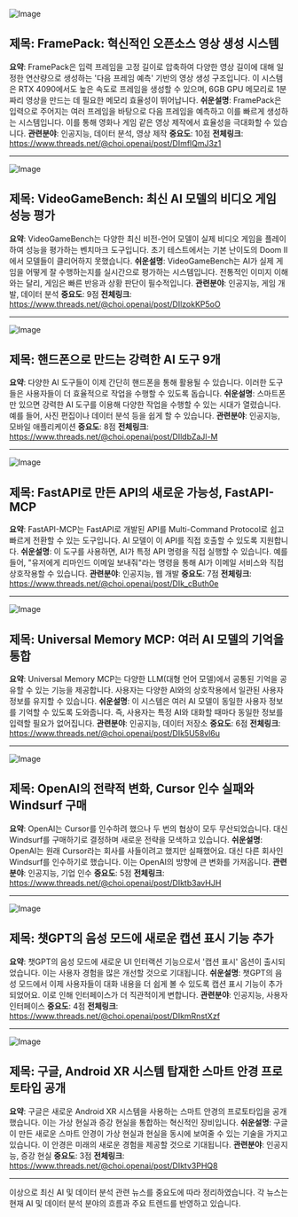 ![Image](https://scontent-iad3-2.cdninstagram.com/v/t51.71878-15/491424572_641719002104063_4416058055457837554_n.jpg?stp=dst-jpg_e35_tt6&_nc_cat=106&ccb=1-7&_nc_sid=18de74&_nc_ohc=5T9j9EPmXScQ7kNvwGXEiop&_nc_oc=AdllFuBxI0i_p3FLhvSSl4UeZSvXulQZz6EJhN7zPRc6qRn-9fBE_PXvVQMzMberynA&_nc_zt=23&_nc_ht=scontent-iad3-2.cdninstagram.com&edm=ACx9VUEEAAAA&_nc_gid=arnpQ2n4pnbWChhxQWrF1w&oh=00_AfEH2UmzUwIcQPoVlVKuwy12WgIAG_WzElb8IUzj9U6fRg&oe=6808B7FB)

## 제목: FramePack: 혁신적인 오픈소스 영상 생성 시스템
**요약**: FramePack은 입력 프레임을 고정 길이로 압축하여 다양한 영상 길이에 대해 일정한 연산량으로 생성하는 '다음 프레임 예측' 기반의 영상 생성 구조입니다. 이 시스템은 RTX 4090에서도 높은 속도로 프레임을 생성할 수 있으며, 6GB GPU 메모리로 1분짜리 영상을 만드는 데 필요한 메모리 효율성이 뛰어납니다.
**쉬운설명**: FramePack은 입력으로 주어지는 여러 프레임을 바탕으로 다음 프레임을 예측하고 이를 빠르게 생성하는 시스템입니다. 이를 통해 영화나 게임 같은 영상 제작에서 효율성을 극대화할 수 있습니다.
**관련분야**: 인공지능, 데이터 분석, 영상 제작
**중요도**: 10점
**전체링크**: https://www.threads.net/@choi.openai/post/DImflQmJ3z1

---

![Image](https://scontent-iad3-2.cdninstagram.com/v/t51.71878-15/491459835_1150792103450355_8526393273969535285_n.jpg?stp=dst-jpg_e35_tt6&_nc_cat=105&ccb=1-7&_nc_sid=18de74&_nc_ohc=Ji-ZXFZknxYQ7kNvwFWJcwq&_nc_oc=AdkgpHTmQp32SHEhlbolWPLbOriHeTETImoCVApVDMkOrCeZI7badRTuSMyqq8mbrEc&_nc_zt=23&_nc_ht=scontent-iad3-2.cdninstagram.com&edm=ACx9VUEEAAAA&_nc_gid=arnpQ2n4pnbWChhxQWrF1w&oh=00_AfGL1ugsmoBM5BEPnUj9n61tVxnxLiaA95dhrf3zAQkRYw&oe=68088C40)

## 제목: VideoGameBench: 최신 AI 모델의 비디오 게임 성능 평가
**요약**: VideoGameBench는 다양한 최신 비전-언어 모델이 실제 비디오 게임을 플레이하여 성능을 평가하는 벤치마크 도구입니다. 초기 테스트에서는 기본 난이도의 Doom II에서 모델들이 클리어하지 못했습니다.
**쉬운설명**: VideoGameBench는 AI가 실제 게임을 어떻게 잘 수행하는지를 실시간으로 평가하는 시스템입니다. 전통적인 이미지 이해와는 달리, 게임은 빠른 반응과 상황 판단이 필수적입니다.
**관련분야**: 인공지능, 게임 개발, 데이터 분석
**중요도**: 9점
**전체링크**: https://www.threads.net/@choi.openai/post/DIlzokKP5oO

---

![Image](https://scontent-iad3-2.cdninstagram.com/v/t51.75761-15/491494488_17905335609112832_605062730837245688_n.jpg?stp=dst-jpg_e35_tt6&_nc_cat=103&ccb=1-7&_nc_sid=18de74&_nc_ohc=dazh7gfa8NgQ7kNvwHjoJFm&_nc_oc=AdmhdFchkpss-fScmjCsZz7A09jWKJ7hZJjsiJARP9o449AT_mTPTPP65LcxyN_fAgw&_nc_zt=23&_nc_ht=scontent-iad3-2.cdninstagram.com&edm=ACx9VUEEAAAA&_nc_gid=arnpQ2n4pnbWChhxQWrF1w&oh=00_AfEgaGY1eXm093L9fsU_2Ke0znx8PL-fck4hlon--YQ3wg&oe=6808B3CD)

## 제목: 핸드폰으로 만드는 강력한 AI 도구 9개
**요약**: 다양한 AI 도구들이 이제 간단히 핸드폰을 통해 활용될 수 있습니다. 이러한 도구들은 사용자들이 더 효율적으로 작업을 수행할 수 있도록 돕습니다.
**쉬운설명**: 스마트폰만 있으면 강력한 AI 도구를 이용해 다양한 작업을 수행할 수 있는 시대가 열렸습니다. 예를 들어, 사진 편집이나 데이터 분석 등을 쉽게 할 수 있습니다.
**관련분야**: 인공지능, 모바일 애플리케이션
**중요도**: 8점
**전체링크**: https://www.threads.net/@choi.openai/post/DIldbZaJl-M

---

![Image](https://scontent-iad3-1.cdninstagram.com/v/t51.71878-15/491416980_3968173260096541_5004434899234983113_n.jpg?stp=dst-jpg_e35_tt6&_nc_cat=101&ccb=1-7&_nc_sid=18de74&_nc_ohc=fuz1GicsITkQ7kNvwGmkzYZ&_nc_oc=Adm_Ljb7mYEL25431g3YkeE56FTs2QWH6czEexK-nCmHW0MYct2r76xw8n52KUphjcA&_nc_zt=23&_nc_ht=scontent-iad3-1.cdninstagram.com&edm=ACx9VUEEAAAA&_nc_gid=arnpQ2n4pnbWChhxQWrF1w&oh=00_AfHeOxv4kAd0aL7wQ99W6RvBbIA7oWNOO1EgTCOKF9wkLQ&oe=6808AA7D)

## 제목: FastAPI로 만든 API의 새로운 가능성, FastAPI-MCP
**요약**: FastAPI-MCP는 FastAPI로 개발된 API를 Multi-Command Protocol로 쉽고 빠르게 전환할 수 있는 도구입니다. AI 모델이 이 API를 직접 호출할 수 있도록 지원합니다.
**쉬운설명**: 이 도구를 사용하면, AI가 특정 API 명령을 직접 실행할 수 있습니다. 예를 들어, "유저에게 리마인드 이메일 보내줘"라는 명령을 통해 AI가 이메일 서비스와 직접 상호작용할 수 있습니다.
**관련분야**: 인공지능, 웹 개발
**중요도**: 7점
**전체링크**: https://www.threads.net/@choi.openai/post/DIk_cButh0e

---

![Image](https://scontent-iad3-1.cdninstagram.com/v/t51.71878-15/491445644_1192844295671574_8970682105641713381_n.jpg?stp=dst-jpg_e35_tt6&_nc_cat=100&ccb=1-7&_nc_sid=18de74&_nc_ohc=UxIY8C9ojYoQ7kNvwEp7w6T&_nc_oc=AdlH9vHxo0cimqxDfIWtHI_d3_sby0bt8qyxWm2Ynlu1dOsx2sHj5WldjW_CXyk4fzY&_nc_zt=23&_nc_ht=scontent-iad3-2.cdninstagram.com&edm=ACx9VUEEAAAA&_nc_gid=arnpQ2n4pnbWChhxQWrF1w&oh=00_AfEuEI9f0gkMyWkSb8Z6dRwubVY7x1M-dBTY6CptphY0DQ&oe=6808B0EF)

## 제목: Universal Memory MCP: 여러 AI 모델의 기억을 통합
**요약**: Universal Memory MCP는 다양한 LLM(대형 언어 모델)에서 공통된 기억을 공유할 수 있는 기능을 제공합니다. 사용자는 다양한 AI와의 상호작용에서 일관된 사용자 정보를 유지할 수 있습니다.
**쉬운설명**: 이 시스템은 여러 AI 모델이 동일한 사용자 정보를 기억할 수 있도록 도와줍니다. 즉, 사용자는 특정 AI와 대화할 때마다 동일한 정보를 입력할 필요가 없어집니다.
**관련분야**: 인공지능, 데이터 저장소
**중요도**: 6점
**전체링크**: https://www.threads.net/@choi.openai/post/DIk5U58vl6u

---

![Image](https://scontent-iad3-1.cdninstagram.com/v/t51.75761-15/491011925_17905313286112832_2797771886480514468_n.jpg?stp=dst-jpg_e35_tt6&_nc_cat=107&ccb=1-7&_nc_sid=18de74&_nc_ohc=-tD1k1IwrpQQ7kNvwFOgCxI&_nc_oc=AdkjHLrlynQdceWEQin5REIsHu_ErHbraPaaByms0mhoGzAiqGguI4QjcjwAn-lqEuU&_nc_zt=23&_nc_ht=scontent-iad3-1.cdninstagram.com&edm=ACx9VUEEAAAA&_nc_gid=arnpQ2n4pnbWChhxQWrF1w&oh=00_AfGY55K171jylMK2fA3XCLurSgZM8gY0CEm65RWCCDg1aA&oe=68089799)

## 제목: OpenAI의 전략적 변화, Cursor 인수 실패와 Windsurf 구매
**요약**: OpenAI는 Cursor를 인수하려 했으나 두 번의 협상이 모두 무산되었습니다. 대신 Windsurf를 구매하기로 결정하며 새로운 전략을 모색하고 있습니다.
**쉬운설명**: OpenAI는 원래 Cursor라는 회사를 사들이려고 했지만 실패했어요. 대신 다른 회사인 Windsurf를 인수하기로 했습니다. 이는 OpenAI의 방향에 큰 변화를 가져옵니다.
**관련분야**: 인공지능, 기업 인수
**중요도**: 5점
**전체링크**: https://www.threads.net/@choi.openai/post/DIktb3avHJH

---

![Image](https://scontent-iad3-1.cdninstagram.com/v/t51.75761-15/491469482_17905296942112832_1094873342862623857_n.jpg?stp=dst-jpg_e35_tt6&_nc_cat=101&ccb=1-7&_nc_sid=18de74&_nc_ohc=prqNQSSugisQ7kNvwHlHxid&_nc_oc=AdnVrn3z6OB343mQdaw4Nnd1t73z6qUIWXhv-aGJLo-ZVUm92KMvx9OZfYgBEM2rr9w&_nc_zt=23&_nc_ht=scontent-iad3-1.cdninstagram.com&edm=ACx9VUEEAAAA&_nc_gid=arnpQ2n4pnbWChhxQWrF1w&oh=00_AfGysA3y_us75Su7ozMtmBfGz-kf3Zt0x70z6XgPZVD0hg&oe=6808B099)

## 제목: 챗GPT의 음성 모드에 새로운 캡션 표시 기능 추가
**요약**: 챗GPT의 음성 모드에 새로운 UI 인터랙션 기능으로서 '캡션 표시' 옵션이 출시되었습니다. 이는 사용자 경험을 많은 개선할 것으로 기대됩니다.
**쉬운설명**: 챗GPT의 음성 모드에서 이제 사용자들이 대화 내용을 더 쉽게 볼 수 있도록 캡션 표시 기능이 추가되었어요. 이로 인해 인터페이스가 더 직관적이게 변합니다.
**관련분야**: 인공지능, 사용자 인터페이스
**중요도**: 4점
**전체링크**: https://www.threads.net/@choi.openai/post/DIkmRnstXzf

---

![Image](https://scontent-iad3-2.cdninstagram.com/v/t51.71878-15/491204369_1196379141900011_7075836861927311423_n.jpg?stp=dst-jpg_e35_tt6&_nc_cat=109&ccb=1-7&_nc_sid=18de74&_nc_ohc=a53iDqx8zDIQ7kNvwERqFIr&_nc_oc=AdkHmPOKd7HRi8OgT9kr_jzq_MArhyzbcH4P7qG0RuOpn2TsMUmpHstQKpp7mtobuws&_nc_zt=23&_nc_ht=scontent-iad3-2.cdninstagram.com&edm=ACx9VUEEAAAA&_nc_gid=arnpQ2n4pnbWChhxQWrF1w&oh=00_AfGs__p5b5sDTp4nW7Ok4ChddZ6A8HBliKdyxcdmgeKsxA&oe=6808A5EF)

## 제목: 구글, Android XR 시스템 탑재한 스마트 안경 프로토타입 공개
**요약**: 구글은 새로운 Android XR 시스템을 사용하는 스마트 안경의 프로토타입을 공개했습니다. 이는 가상 현실과 증강 현실을 통합하는 혁신적인 장비입니다.
**쉬운설명**: 구글이 만든 새로운 스마트 안경이 가상 현실과 현실을 동시에 보여줄 수 있는 기술을 가지고 있습니다. 이 안경은 미래의 새로운 경험을 제공할 것으로 기대됩니다.
**관련분야**: 인공지능, 증강 현실
**중요도**: 3점
**전체링크**: https://www.threads.net/@choi.openai/post/DIktv3PHQ8

--- 

이상으로 최신 AI 및 데이터 분석 관련 뉴스를 중요도에 따라 정리하였습니다. 각 뉴스는 현재 AI 및 데이터 분석 분야의 흐름과 주요 트렌드를 반영하고 있습니다.